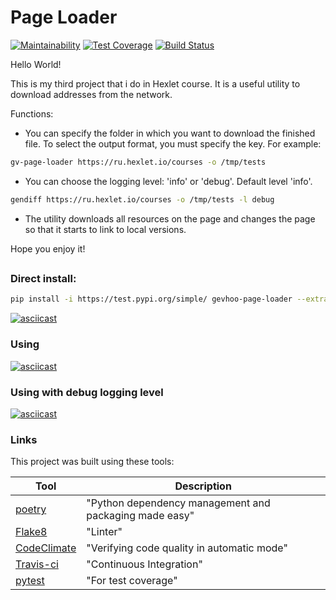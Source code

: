 # Page Loader
[![Maintainability](https://api.codeclimate.com/v1/badges/db765234278ad05eaddd/maintainability)](https://codeclimate.com/github/GeVhoo/python-project-lvl3/maintainability)
[![Test Coverage](https://api.codeclimate.com/v1/badges/db765234278ad05eaddd/test_coverage)](https://codeclimate.com/github/GeVhoo/python-project-lvl3/test_coverage)
[![Build Status](https://travis-ci.org/GeVhoo/python-project-lvl3.svg?branch=master)](https://travis-ci.org/GeVhoo/python-project-lvl3)

Hello World!

This is my third project that i do in Hexlet course.
It is a useful utility to download addresses from the network.

Functions:
* You can specify the folder in which you want to download the finished file. To select the output format, you must specify the key. For example:
```bash
gv-page-loader https://ru.hexlet.io/courses -o /tmp/tests
```
* You can choose the logging level: 'info' or 'debug'. Default level 'info'.
```bash
gendiff https://ru.hexlet.io/courses -o /tmp/tests -l debug
```
* The utility downloads all resources on the page and changes the page so that it starts to link to local versions.

Hope you enjoy it!
##

### Direct install:

```bash
pip install -i https://test.pypi.org/simple/ gevhoo-page-loader --extra-index-url https://pypi.org/simple/ --user
```

[![asciicast](https://asciinema.org/a/f2tp7U0xKu2imZNFi5HvTUZA9.svg)](https://asciinema.org/a/f2tp7U0xKu2imZNFi5HvTUZA9)

### Using

[![asciicast](https://asciinema.org/a/ZB2lRDtr0hVNGlmWShc7cbVz1.svg)](https://asciinema.org/a/ZB2lRDtr0hVNGlmWShc7cbVz1)

### Using with debug logging level

[![asciicast](https://asciinema.org/a/MmJfJZUiSCGBTEaxJazttDXdV.svg)](https://asciinema.org/a/MmJfJZUiSCGBTEaxJazttDXdV)

### Links

This project was built using these tools:

| Tool                                                                        | Description                                             |
|-----------------------------------------------------------------------------|---------------------------------------------------------|
| [poetry](https://poetry.eustace.io/)                                        | "Python dependency management and packaging made easy"  |
| [Flake8](https://flake8.pycqa.org/)                                         | "Linter"                                                |
| [CodeClimate](https://codeclimate.com/)                                     | "Verifying code quality in automatic mode"              |
| [Travis-ci](https://travis-ci.org/)                                         | "Continuous Integration"                                |
| [pytest](https://pypi.org/project/pytest/)                                  | "For test coverage"                                     |


